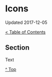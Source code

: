 <head>
</head>

# Icons

Updated 2017-12-05

[< Table of Contents][0]

## Section

Text

[^ Top][99]

[0]: ../README.md
[99]: README.md
